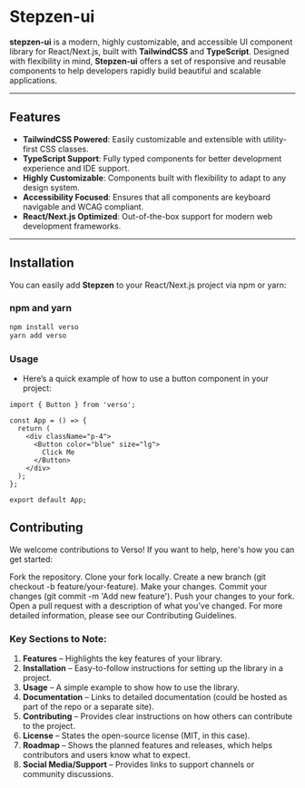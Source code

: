 # Stepzen-ui

**stepzen-ui** is a modern, highly customizable, and accessible UI component library for React/Next.js, built with **TailwindCSS** and **TypeScript**. Designed with flexibility in mind, **Stepzen-ui** offers a set of responsive and reusable components to help developers rapidly build beautiful and scalable applications.

---

## Features

- **TailwindCSS Powered**: Easily customizable and extensible with utility-first CSS classes.
- **TypeScript Support**: Fully typed components for better development experience and IDE support.
- **Highly Customizable**: Components built with flexibility to adapt to any design system.
- **Accessibility Focused**: Ensures that all components are keyboard navigable and WCAG compliant.
- **React/Next.js Optimized**: Out-of-the-box support for modern web development frameworks.

---

## Installation

You can easily add **Stepzen** to your React/Next.js project via npm or yarn:

### npm and yarn

```bash
npm install verso
yarn add verso

```

### Usage

- Here’s a quick example of how to use a button component in your project:

```
import { Button } from 'verso';

const App = () => {
  return (
    <div className="p-4">
      <Button color="blue" size="lg">
        Click Me
      </Button>
    </div>
  );
};

export default App;

```

## Contributing

We welcome contributions to Verso! If you want to help, here's how you can get started:

Fork the repository.
Clone your fork locally.
Create a new branch (git checkout -b feature/your-feature).
Make your changes.
Commit your changes (git commit -m 'Add new feature').
Push your changes to your fork.
Open a pull request with a description of what you’ve changed.
For more detailed information, please see our Contributing Guidelines.

### Key Sections to Note:

1. **Features** – Highlights the key features of your library.
2. **Installation** – Easy-to-follow instructions for setting up the library in a project.
3. **Usage** – A simple example to show how to use the library.
4. **Documentation** – Links to detailed documentation (could be hosted as part of the repo or a separate site).
5. **Contributing** – Provides clear instructions on how others can contribute to the project.
6. **License** – States the open-source license (MIT, in this case).
7. **Roadmap** – Shows the planned features and releases, which helps contributors and users know what to expect.
8. **Social Media/Support** – Provides links to support channels or community discussions.

```

```
